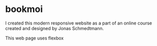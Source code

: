 # bookmoi

I created this modern responsive website as a part of an online course created and designed by Jonas Schmedtmann.

This web page uses flexbox
